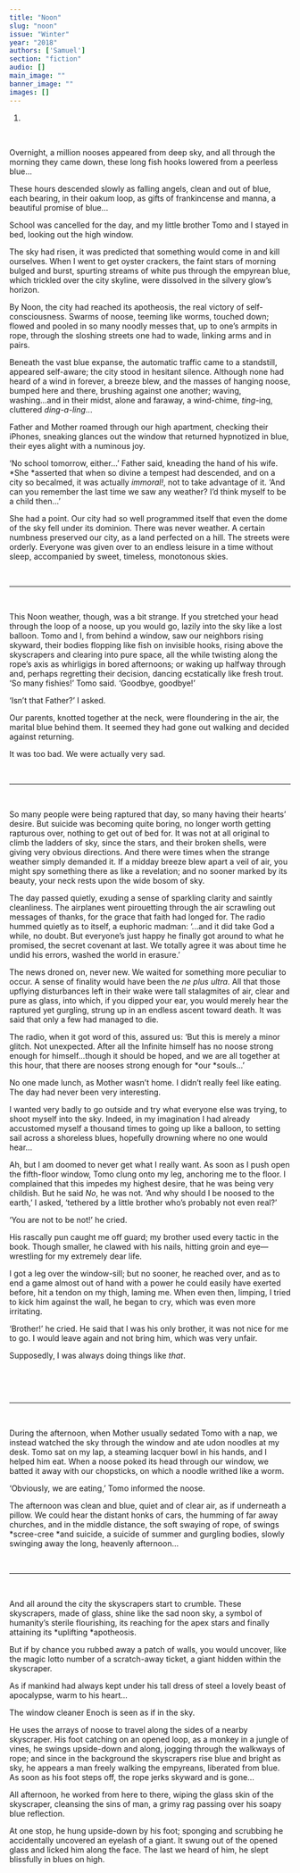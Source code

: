 ```yaml
---
title: "Noon"
slug: "noon"
issue: "Winter"
year: "2018"
authors: ['Samuel']
section: "fiction"
audio: []
main_image: ""
banner_image: ""
images: []
---
```

1.

  

 Overnight, a million nooses appeared from deep sky, and all through the morning they came down, these long fish hooks lowered from a peerless blue...

 These hours descended slowly as falling angels, clean and out of blue, each bearing, in their oakum loop, as gifts of frankincense and manna, a beautiful promise of blue...

 School was cancelled for the day, and my little brother Tomo and I stayed in bed, looking out the high window.

 The sky had risen, it was predicted that something would come in and kill ourselves. When I went to get oyster crackers, the faint stars of morning bulged and burst, spurting streams of white pus through the empyrean blue, which trickled over the city skyline, were dissolved in the silvery glow’s horizon.

 By Noon, the city had reached its apotheosis, the real victory of self-consciousness. Swarms of noose, teeming like worms, touched down; flowed and pooled in so many noodly messes that, up to one’s armpits in rope, through the sloshing streets one had to wade, linking arms and in pairs.

 Beneath the vast blue expanse, the automatic traffic came to a standstill, appeared self-aware; the city stood in hesitant silence. Although none had heard of a wind in forever, a breeze blew, and the masses of hanging noose, bumped here and there, brushing against one another; waving, washing...and in their midst, alone and faraway, a wind-chime, *ting*-ing, cluttered *ding-a-ling*...

 Father and Mother roamed through our high apartment, checking their iPhones, sneaking glances out the window that returned hypnotized in blue, their eyes alight with a numinous joy.

 ‘No school tomorrow, either...’ Father said, kneading the hand of his wife. *She *asserted that when so divine a tempest had descended, and on a city so becalmed, it was actually *immoral!*, not to take advantage of it. ‘And can you remember the last time we saw any weather? I’d think myself to be a child then...’

 She had a point. Our city had so well programmed itself that even the dome of the sky fell under its dominion. There was never weather. A certain numbness preserved our city, as a land perfected on a hill. The streets were orderly. Everyone was given over to an endless leisure in a time without sleep, accompanied by sweet, timeless, monotonous skies.

  

 ***

  

 This Noon weather, though, was a bit strange. If you stretched your head through the loop of a noose, up you would go, lazily into the sky like a lost balloon. Tomo and I, from behind a window, saw our neighbors rising skyward, their bodies flopping like fish on invisible hooks, rising above the skyscrapers and clearing into pure space, all the while twisting along the rope’s axis as whirligigs in bored afternoons; or waking up halfway through and, perhaps regretting their decision, dancing ecstatically like fresh trout. ‘So many fishies!’ Tomo said. ‘Goodbye, goodbye!’

 ‘Isn’t that Father?’ I asked.

 Our parents, knotted together at the neck, were floundering in the air, the marital blue behind them. It seemed they had gone out walking and decided against returning.

 It was too bad. We were actually very sad.

  

 ***

  

 So many people were being raptured that day, so many having their hearts’ desire. But suicide was becoming quite boring, no longer worth getting rapturous over, nothing to get out of bed for. It was not at all original to climb the ladders of sky, since the stars, and their broken shells, were giving very obvious directions. And there were times when the strange weather simply demanded it. If a midday breeze blew apart a veil of air, you might spy something there as like a revelation; and no sooner marked by its beauty, your neck rests upon the wide bosom of sky.

 The day passed quietly, exuding a sense of sparkling clarity and saintly cleanliness. The airplanes went pirouetting through the air scrawling out messages of thanks, for the grace that faith had longed for. The radio hummed quietly as to itself, a euphoric madman: ‘...and it did take God a while, no doubt. But everyone’s just happy he finally got around to what he promised, the secret covenant at last. We totally agree it was about time he undid his errors, washed the world in erasure.’

 The news droned on, never new. We waited for something more peculiar to occur. A sense of finality would have been the *ne plus ultra*. All that those upflying disturbances left in their wake were tall stalagmites of air, clear and pure as glass, into which, if you dipped your ear, you would merely hear the raptured yet gurgling, strung up in an endless ascent toward death. It was said that only a few had managed to die.

 The radio, when it got word of this, assured us: ‘But this is merely a minor glitch. Not unexpected. After all the Infinite himself has no noose strong enough for himself...though it should be hoped, and we are all together at this hour, that there are nooses strong enough for *our *souls...’

 No one made lunch, as Mother wasn’t home. I didn’t really feel like eating. The day had never been very interesting.

 I wanted very badly to go outside and try what everyone else was trying, to shoot myself into the sky. Indeed, in my imagination I had already accustomed myself a thousand times to going up like a balloon, to setting sail across a shoreless blues, hopefully drowning where no one would hear...

 Ah, but I am doomed to never get what I really want. As soon as I push open the fifth-floor window, Tomo clung onto my leg, anchoring me to the floor. I complained that this impedes my highest desire, that he was being very childish. But he said *No*, he was not. ‘And why should I be noosed to the earth,’ I asked, ‘tethered by a little brother who’s probably not even real?’

 ‘You are not to be not!’ he cried.

 His rascally pun caught me off guard; my brother used every tactic in the book. Though smaller, he clawed with his nails, hitting groin and eye—wrestling for my extremely dear life.

 I got a leg over the window-sill; but no sooner, he reached over, and as to end a game almost out of hand with a power he could easily have exerted before, hit a tendon on my thigh, laming me. When even then, limping, I tried to kick him against the wall, he began to cry, which was even more irritating.

 ‘Brother!’ he cried. He said that I was his only brother, it was not nice for me to go. I would leave again and not bring him, which was very unfair.

 Supposedly, I was always doing things like *that*.

  

  

 ***

  

 During the afternoon, when Mother usually sedated Tomo with a nap, we instead watched the sky through the window and ate udon noodles at my desk. Tomo sat on my lap, a steaming lacquer bowl in his hands, and I helped him eat. When a noose poked its head through our window, we batted it away with our chopsticks, on which a noodle writhed like a worm.

 ‘Obviously, we are eating,’ Tomo informed the noose.

 The afternoon was clean and blue, quiet and of clear air, as if underneath a pillow. We could hear the distant honks of cars, the humming of far away churches, and in the middle distance, the soft swaying of rope, of swings *scree-cree *and suicide, a suicide of summer and gurgling bodies, slowly swinging away the long, heavenly afternoon...

  

 ***

  

 And all around the city the skyscrapers start to crumble. These skyscrapers, made of glass, shine like the sad noon sky, a symbol of humanity’s sterile flourishing, its reaching for the apex stars and finally attaining its *uplifting *apotheosis.

 But if by chance you rubbed away a patch of walls, you would uncover, like the magic lotto number of a scratch-away ticket, a giant hidden within the skyscraper.

 As if mankind had always kept under his tall dress of steel a lovely beast of apocalypse, warm to his heart...

 The window cleaner Enoch is seen as if in the sky.

 He uses the arrays of noose to travel along the sides of a nearby skyscraper. His foot catching on an opened loop, as a monkey in a jungle of vines, he swings upside-down and along, jogging through the walkways of rope; and since in the background the skyscrapers rise blue and bright as sky, he appears a man freely walking the empyreans, liberated from blue. As soon as his foot steps off, the rope jerks skyward and is gone...

 All afternoon, he worked from here to there, wiping the glass skin of the skyscraper, cleansing the sins of man, a grimy rag passing over his soapy blue reflection.

 At one stop, he hung upside-down by his foot; sponging and scrubbing he accidentally uncovered an eyelash of a giant. It swung out of the opened glass and licked him along the face. The last we heard of him, he slept blissfully in blues on high.

